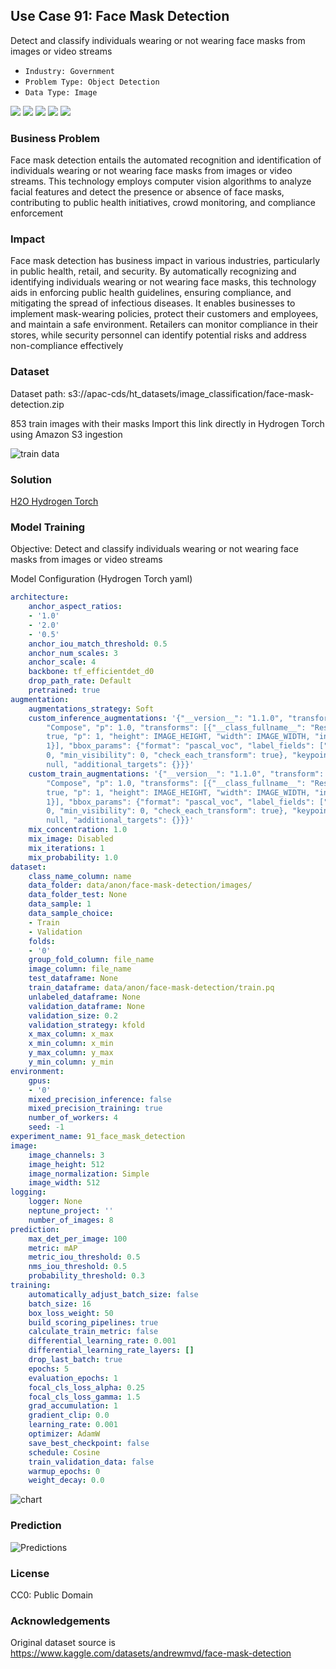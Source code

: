 ## Use Case 91: Face Mask Detection

Detect and classify individuals wearing or not wearing face masks from images or video streams

- `Industry: Government`
- `Problem Type: Object Detection`
- `Data Type: Image`

![](https://github.com/h2oai/ht-catalog/blob/646864e3c695f7c721514159bd6c59520dab7438/Assets/use-cases/face_mask_detection/cover.png)
![](https://github.com/h2oai/ht-catalog/blob/646864e3c695f7c721514159bd6c59520dab7438/Assets/use-cases/face_mask_detection/cover.jpg)
![](https://github.com/h2oai/ht-catalog/blob/646864e3c695f7c721514159bd6c59520dab7438/Assets/use-cases/face_mask_detection/cover.jpeg)
![](https://github.com/h2oai/ht-catalog/blob/646864e3c695f7c721514159bd6c59520dab7438/Assets/use-cases/face_mask_detection/cover.webp)
![](https://github.com/h2oai/ht-catalog/blob/646864e3c695f7c721514159bd6c59520dab7438/Assets/use-cases/face_mask_detection/cover)

### Business Problem 

Face mask detection entails the automated recognition and identification of individuals wearing or not wearing face masks from images or video streams. This technology employs computer vision algorithms to analyze facial features and detect the presence or absence of face masks, contributing to public health initiatives, crowd monitoring, and compliance enforcement

### Impact

Face mask detection has business impact in various industries, particularly in public health, retail, and security. By automatically recognizing and identifying individuals wearing or not wearing face masks, this technology aids in enforcing public health guidelines, ensuring compliance, and mitigating the spread of infectious diseases. It enables businesses to implement mask-wearing policies, protect their customers and employees, and maintain a safe environment. Retailers can monitor compliance in their stores, while security personnel can identify potential risks and address non-compliance effectively

### Dataset

Dataset path: s3://apac-cds/ht_datasets/image_classification/face-mask-detection.zip

853 train images with their masks Import this link directly in Hydrogen Torch using Amazon S3 ingestion

![train data](https://github.com/h2oai/ht-catalog/blob/646864e3c695f7c721514159bd6c59520dab7438/Assets/use-cases/face_mask_detection/train%20data.png)

### Solution

[H2O Hydrogen Torch](https://docs.h2o.ai/h2o-hydrogen-torch/)

### Model Training

Objective: Detect and classify individuals wearing or not wearing face masks from images or video streams

Model Configuration (Hydrogen Torch yaml)

```yaml
architecture:
    anchor_aspect_ratios:
    - '1.0'
    - '2.0'
    - '0.5'
    anchor_iou_match_threshold: 0.5
    anchor_num_scales: 3
    anchor_scale: 4
    backbone: tf_efficientdet_d0
    drop_path_rate: Default
    pretrained: true
augmentation:
    augmentations_strategy: Soft
    custom_inference_augmentations: '{"__version__": "1.1.0", "transform": {"__class_fullname__":
        "Compose", "p": 1.0, "transforms": [{"__class_fullname__": "Resize", "always_apply":
        true, "p": 1, "height": IMAGE_HEIGHT, "width": IMAGE_WIDTH, "interpolation":
        1}], "bbox_params": {"format": "pascal_voc", "label_fields": ["labels"], "min_area":
        0, "min_visibility": 0, "check_each_transform": true}, "keypoint_params":
        null, "additional_targets": {}}}'
    custom_train_augmentations: '{"__version__": "1.1.0", "transform": {"__class_fullname__":
        "Compose", "p": 1.0, "transforms": [{"__class_fullname__": "Resize", "always_apply":
        true, "p": 1, "height": IMAGE_HEIGHT, "width": IMAGE_WIDTH, "interpolation":
        1}], "bbox_params": {"format": "pascal_voc", "label_fields": ["labels"], "min_area":
        0, "min_visibility": 0, "check_each_transform": true}, "keypoint_params":
        null, "additional_targets": {}}}'
    mix_concentration: 1.0
    mix_image: Disabled
    mix_iterations: 1
    mix_probability: 1.0
dataset:
    class_name_column: name
    data_folder: data/anon/face-mask-detection/images/
    data_folder_test: None
    data_sample: 1
    data_sample_choice:
    - Train
    - Validation
    folds:
    - '0'
    group_fold_column: file_name
    image_column: file_name
    test_dataframe: None
    train_dataframe: data/anon/face-mask-detection/train.pq
    unlabeled_dataframe: None
    validation_dataframe: None
    validation_size: 0.2
    validation_strategy: kfold
    x_max_column: x_max
    x_min_column: x_min
    y_max_column: y_max
    y_min_column: y_min
environment:
    gpus:
    - '0'
    mixed_precision_inference: false
    mixed_precision_training: true
    number_of_workers: 4
    seed: -1
experiment_name: 91_face_mask_detection
image:
    image_channels: 3
    image_height: 512
    image_normalization: Simple
    image_width: 512
logging:
    logger: None
    neptune_project: ''
    number_of_images: 8
prediction:
    max_det_per_image: 100
    metric: mAP
    metric_iou_threshold: 0.5
    nms_iou_threshold: 0.5
    probability_threshold: 0.3
training:
    automatically_adjust_batch_size: false
    batch_size: 16
    box_loss_weight: 50
    build_scoring_pipelines: true
    calculate_train_metric: false
    differential_learning_rate: 0.001
    differential_learning_rate_layers: []
    drop_last_batch: true
    epochs: 5
    evaluation_epochs: 1
    focal_cls_loss_alpha: 0.25
    focal_cls_loss_gamma: 1.5
    grad_accumulation: 1
    gradient_clip: 0.0
    learning_rate: 0.001
    optimizer: AdamW
    save_best_checkpoint: false
    schedule: Cosine
    train_validation_data: false
    warmup_epochs: 0
    weight_decay: 0.0

```

![chart](https://github.com/h2oai/ht-catalog/blob/646864e3c695f7c721514159bd6c59520dab7438/Assets/use-cases/face_mask_detection/chart.png)


### Prediction

![Predictions](https://github.com/h2oai/ht-catalog/blob/646864e3c695f7c721514159bd6c59520dab7438/Assets/use-cases/face_mask_detection/Validation%20Predictions.png)

### License

CC0: Public Domain

### Acknowledgements

Original dataset source is https://www.kaggle.com/datasets/andrewmvd/face-mask-detection
